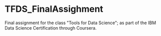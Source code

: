 # TFDS_FinalAssighment
Final assignment for the class "Tools for Data Science"; as part of the IBM Data Science Certification through Coursera. 
